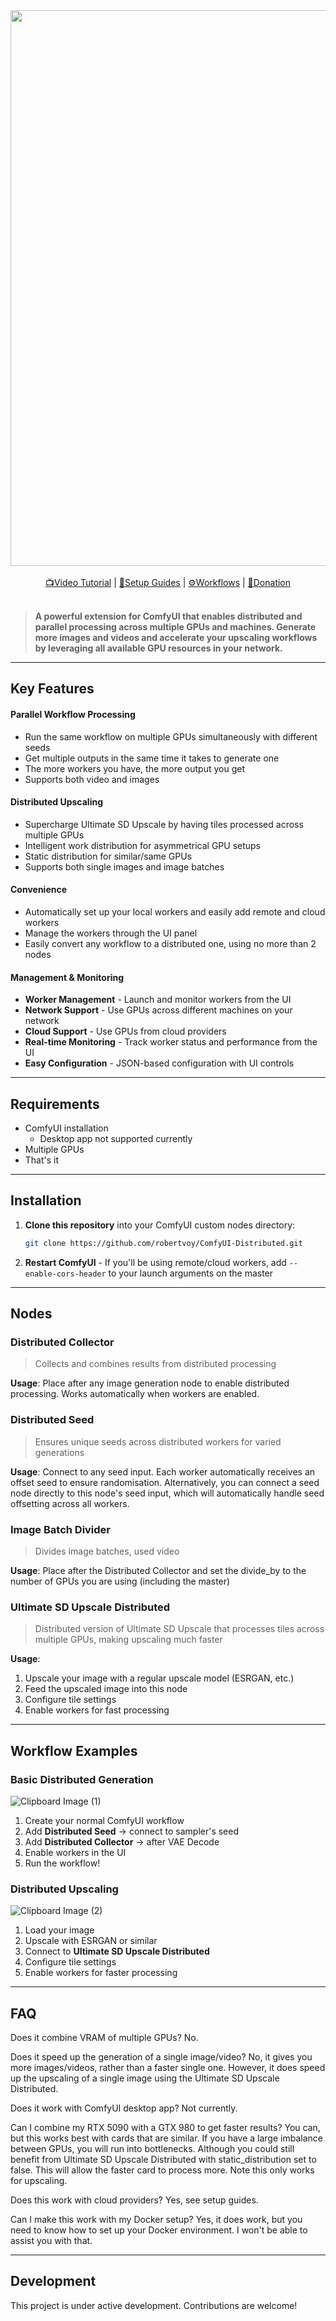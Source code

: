 <div align="center">
<img width="1680" height="889" alt="image" src="https://github.com/user-attachments/assets/8bbb992a-2c81-4674-a7a1-c093a6215ffc" />
<br><br>
<a href="">📺Video Tutorial</a> |
<a href="">📝Setup Guides</a> | 
<a href="https://github.com/robertvoy/ComfyUI-Distributed/tree/main/workflows">⚙️Workflows</a> |
<a href="https://buymeacoffee.com/robertvoy">🎁Donation</a> 
<br><br>
</div>

> **A powerful extension for ComfyUI that enables distributed and parallel processing across multiple GPUs and machines. Generate more images and videos and accelerate your upscaling workflows by leveraging all available GPU resources in your network.**

---

## Key Features

#### Parallel Workflow Processing
- Run the same workflow on multiple GPUs simultaneously with different seeds
- Get multiple outputs in the same time it takes to generate one
- The more workers you have, the more output you get
- Supports both video and images

#### Distributed Upscaling
- Supercharge Ultimate SD Upscale by having tiles processed across multiple GPUs
- Intelligent work distribution for asymmetrical GPU setups
- Static distribution for similar/same GPUs
- Supports both single images and image batches

#### Convenience
- Automatically set up your local workers and easily add remote and cloud workers
- Manage the workers through the UI panel
- Easily convert any workflow to a distributed one, using no more than 2 nodes

#### Management & Monitoring
- **Worker Management** - Launch and monitor workers from the UI
- **Network Support** - Use GPUs across different machines on your network
- **Cloud Support** - Use GPUs from cloud providers
- **Real-time Monitoring** - Track worker status and performance from the UI
- **Easy Configuration** - JSON-based configuration with UI controls

---

## Requirements

- ComfyUI installation
   - Desktop app not supported currently
- Multiple GPUs
- That's it

---

## Installation

1. **Clone this repository** into your ComfyUI custom nodes directory:
   ```bash
   git clone https://github.com/robertvoy/ComfyUI-Distributed.git
   ```

2. **Restart ComfyUI** - If you'll be using remote/cloud workers, add `--enable-cors-header` to your launch arguments on the master

---

## Nodes

### Distributed Collector
> Collects and combines results from distributed processing

**Usage**: Place after any image generation node to enable distributed processing. Works automatically when workers are enabled.

### Distributed Seed
> Ensures unique seeds across distributed workers for varied generations

**Usage**: Connect to any seed input. Each worker automatically receives an offset seed to ensure randomisation. Alternatively, you can connect a seed node directly to this node's seed input, which will automatically handle seed offsetting across all workers.

### Image Batch Divider
> Divides image batches, used video

**Usage**: Place after the Distributed Collector and set the divide_by to the number of GPUs you are using (including the master)
  
### Ultimate SD Upscale Distributed
> Distributed version of Ultimate SD Upscale that processes tiles across multiple GPUs, making upscaling much faster

**Usage**:
1. Upscale your image with a regular upscale model (ESRGAN, etc.)
2. Feed the upscaled image into this node
3. Configure tile settings
4. Enable workers for fast processing

---

## Workflow Examples

### Basic Distributed Generation

![Clipboard Image (1)](https://github.com/user-attachments/assets/e8e46d97-d698-4c18-b4e5-1e1a2f4f7da3)

1. Create your normal ComfyUI workflow
2. Add **Distributed Seed** → connect to sampler's seed
3. Add **Distributed Collector** → after VAE Decode
4. Enable workers in the UI
5. Run the workflow!

### Distributed Upscaling

![Clipboard Image (2)](https://github.com/user-attachments/assets/ec2548d0-1fc7-4705-801f-3270d720cfce)

1. Load your image
2. Upscale with ESRGAN or similar
3. Connect to **Ultimate SD Upscale Distributed**
4. Configure tile settings
5. Enable workers for faster processing

---

## FAQ

Does it combine VRAM of multiple GPUs?
No.

Does it speed up the generation of a single image/video?
No, it gives you more images/videos, rather than a faster single one. However, it does speed up the upscaling of a single image using the Ultimate SD Upscale Distributed.

Does it work with ComfyUI desktop app?
Not currently.

Can I combine my RTX 5090 with a GTX 980 to get faster results?
You can, but this works best with cards that are similar. If you have a large imbalance between GPUs, you will run into bottlenecks. Although you could still benefit from Ultimate SD Upscale Distributed with static_distribution set to false. This will allow the faster card to process more. Note this only works for upscaling.

Does this work with cloud providers?
Yes, see setup guides.

Can I make this work with my Docker setup?
Yes, it does work, but you need to know how to set up your Docker environment. I won't be able to assist you with that.

---

## Development

This project is under active development. Contributions are welcome!
